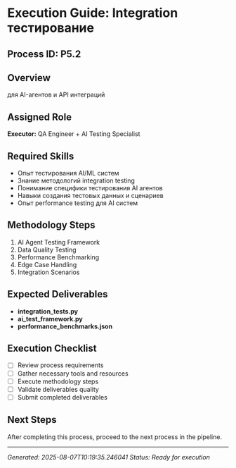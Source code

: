 # Execution Guide: Integration тестирование

## Process ID: P5.2

## Overview
для AI-агентов и API интеграций

## Assigned Role
**Executor:** QA Engineer + AI Testing Specialist

## Required Skills
- Опыт тестирования AI/ML систем
- Знание методологий integration testing
- Понимание специфики тестирования AI агентов
- Навыки создания тестовых данных и сценариев
- Опыт performance testing для AI систем

## Methodology Steps
1. AI Agent Testing Framework
2. Data Quality Testing
3. Performance Benchmarking
4. Edge Case Handling
5. Integration Scenarios

## Expected Deliverables
- **integration_tests.py**
- **ai_test_framework.py**
- **performance_benchmarks.json**

## Execution Checklist
- [ ] Review process requirements
- [ ] Gather necessary tools and resources
- [ ] Execute methodology steps
- [ ] Validate deliverables quality
- [ ] Submit completed deliverables

## Next Steps
After completing this process, proceed to the next process in the pipeline.

---
*Generated: 2025-08-07T10:19:35.246041*
*Status: Ready for execution*
